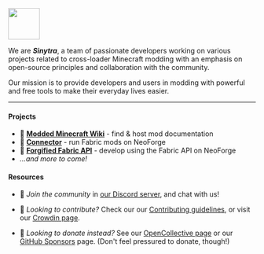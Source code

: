 <img align="center" src="https://avatars.githubusercontent.com/u/135172129" width="64" height="64" />

We are _**Sinytra**_, a team of passionate developers working on various projects related to cross-loader Minecraft modding with an emphasis on open-source principles and collaboration with the community.

Our mission is to provide developers and users in modding with powerful and free tools to make their everyday lives easier.

---

#### Projects

- 📖 [**Modded Minecraft Wiki**](https://moddedmc.org) - find & host mod documentation
- 🔌 [**Connector**](https://github.com/Sinytra/Connector) - run Fabric mods on NeoForge
- 🧵 [**Forgified Fabric API**](https://github.com/Sinytra/ForgifiedFabricAPI) - develop using the Fabric API on NeoForge
- *...and more to come!*

#### Resources

- 💬 _Join the community_ in [our Discord server](https://discord.sinytra.org), and chat with us!

- 🤝 _Looking to contribute?_ Check our our [Contributing guidelines](https://github.com/Sinytra/Connector#-contributing), or visit our [Crowdin page](https://crowdin.com/project/sinytra-wiki).

- 🎁 _Looking to donate instead?_ See our [OpenCollective page](https://opencollective.com/sinytra) or our [GitHub Sponsors](https://github.com/sponsors/sinytra) page. (Don't feel pressured to donate, though!)
